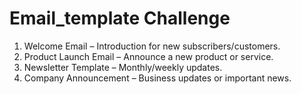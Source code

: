 # Email_template Challenge

1. Welcome Email – Introduction for new subscribers/customers.
2.	Product Launch Email – Announce a new product or service.
3.	Newsletter Template – Monthly/weekly updates.
4.	Company Announcement – Business updates or important news.

